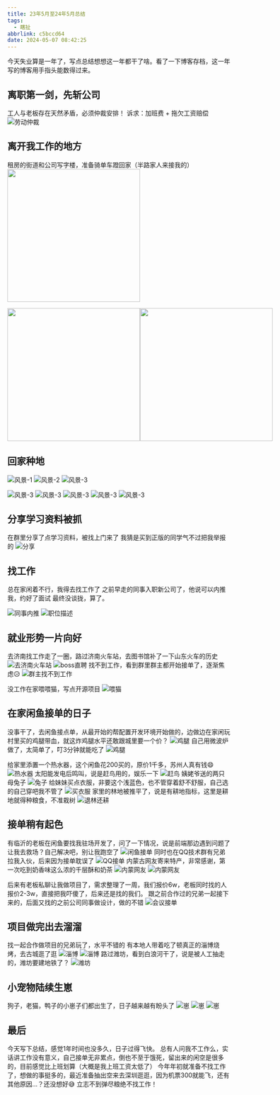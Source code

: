 ```yaml
---
title: 23年5月至24年5月总结
tags:
  - 瞎扯
abbrlink: c5bccd64
date: 2024-05-07 08:42:25
---
```

今天失业算是一年了，写点总结想想这一年都干了啥。看了一下博客存档，这一年写的博客用手指头能数得过来。

<!--more-->

## 离职第一剑，先斩公司
工人与老板存在天然矛盾，必须仲裁安排！
诉求：加班费 + 拖欠工资赔偿
![劳动仲裁](23年5月至24年5月总结/laodongzhongcai.jpg)

## 离开我工作的地方
租房的街道和公司写字楼，准备骑单车蹬回家（半路家人来接我的）
<img src="/post/c5bccd64/gongzuojiedao-1.jpg" style="height: 300px"/>
<div style="display:flex">
<img src="/post/c5bccd64/gongzuojiedao-2.jpg" style="height: 300px"/>
<img src="/post/c5bccd64/huijia.jpg" style="height: 300px"/>
</div>

## 回家种地

![风景-1](23年5月至24年5月总结/fengjing-1.jpg)
![风景-2](23年5月至24年5月总结/fengjing-2.jpg)
![风景-3](23年5月至24年5月总结/fengjing-3.jpg)

![风景-3](23年5月至24年5月总结/yumi.jpg)
![风景-3](23年5月至24年5月总结/shanzha.jpg)
![风景-3](23年5月至24年5月总结/lizi.jpg)
![风景-3](23年5月至24年5月总结/ji.jpg)
![风景-3](23年5月至24年5月总结/jidan.jpg)

## 分享学习资料被抓
在群里分享了点学习资料，被找上门来了
我猜是买到正版的同学气不过把我举报的
![分享](23年5月至24年5月总结/fenxiang.jpg)

## 找工作
总在家闲着不行，我得去找工作了
之前早走的同事入职新公司了，他说可以内推我，约好了面试
最终没谈拢，算了。

![同事内推](23年5月至24年5月总结/tongshi.jpg)
![职位描述](23年5月至24年5月总结/zhiweimiaoshu.jpg)

## 就业形势一片向好
去济南找工作走了一圈，路过济南火车站，去图书馆补了一下山东火车的历史
![去济南火车站](23年5月至24年5月总结/jinan.jpg)
![boss直聘](23年5月至24年5月总结/boss.jpg)
找不到工作，看到群里群主都开始接单了，逐渐焦虑😥
![群主找不到工作](23年5月至24年5月总结/qunzhu.jpg)

没工作在家喂喂猫，写点开源项目
![喂猫](23年5月至24年5月总结/zhaobudao.jpg)

## 在家闲鱼接单的日子
没事干了，去闲鱼接点单，从最开始的帮配置开发环境开始做的，边做边在家闲玩
村里买的鸡腿带血，就这炸鸡腿水平还敢跟城里要一个价？
![鸡腿](23年5月至24年5月总结/maijitui.jpg)
自己用微波炉做了，太简单了，叮3分钟就能吃了
![鸡腿](23年5月至24年5月总结/jitui.jpg)

给家里添置一个热水器，这个闲鱼花200买的，原价1千多，苏州人真有钱😄
![热水器](23年5月至24年5月总结/reshuiqi.jpg)
太阳能发电后鸣叫，说是赶鸟用的，娱乐一下
![赶鸟](23年5月至24年5月总结/ganniao.jpg)
姨姥爷送的两只母兔子
![兔子](23年5月至24年5月总结/tuzi.jpg)
给妹妹买点衣服，非要这个浅蓝色，也不管穿着舒不舒服，自己选的自己穿吧我不管了
![买衣服](23年5月至24年5月总结/maiyifu.jpg)
家里的林地被推平了，说是有耕地指标，这里是耕地就得种粮食，不准栽树
![退林还耕](23年5月至24年5月总结/tuilinhuangeng.jpg)

## 接单稍有起色
有临沂的老板在闲鱼要找我驻场开发了，问了一下情况，说是前端那边遇到问题了让我去救场？自己解决吧，别让我跑空了
![闲鱼接单](23年5月至24年5月总结/xianyu.jpg)
同时也在QQ技术群有兄弟拉我入伙，后来因为接单耽误了
![QQ接单](23年5月至24年5月总结/qqwaibao.jpg)
内蒙古网友寄来特产，非常感谢，第一次吃到奶香味这么浓的千层酥和奶茶
![内蒙网友](23年5月至24年5月总结/neimeng.jpg)
![内蒙网友](23年5月至24年5月总结/neimengtechan.jpg)

后来有老板私聊让我做项目了，需求整理了一周，我们报价6w，老板同时找的人报价2-3w，直接把我吓傻了，后来还是找的我们。
跟之前合作过的兄弟一起接下来的，后面又找的之前公司同事做设计，做的不错
![会议接单](23年5月至24年5月总结/huiyijiedan.jpg)

## 项目做完出去溜溜
找一起合作做项目的兄弟玩了，水平不错的
有本地人带着吃了顿真正的淄博烧烤，去古城逛了逛
![淄博](23年5月至24年5月总结/zibo-1.jpg)
![淄博](23年5月至24年5月总结/zibo-2.jpg)
路过潍坊，看到白浪河干了，说是被人工抽走的，潍坊要建地铁了？
![潍坊](23年5月至24年5月总结/bailanghe.jpg)

## 小宠物陆续生崽
狗子，老猫，鸭子的小崽子们都出生了，日子越来越有盼头了
![崽](23年5月至24年5月总结/gouzai.jpg)
![崽](23年5月至24年5月总结/maozai.jpg)
![崽](23年5月至24年5月总结/yazai.jpg)

## 最后
今天写下总结，感觉1年时间也没多久，日子过得飞快。
总有人问我不工作么，实话讲工作没有意义，自己接单无非累点，倒也不至于饿死，留出来的闲空是很多的，目前感觉比上班划算（大概是我上班工资太低了）
今年年初就准备不找工作了，想做的事挺多的，最近准备抽出空来去深圳逛逛，因为机票300就能飞，还有其他原因...？还没想好😅
立志不到弹尽粮绝不找工作！

